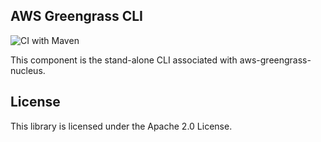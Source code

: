 ## AWS Greengrass CLI
![CI with Maven](https://github.com/aws-greengrass/aws-greengrass-cli/workflows/CI%20with%20Maven/badge.svg?branch=main)

This component is the stand-alone CLI associated with aws-greengrass-nucleus.

## License

This library is licensed under the Apache 2.0 License. 
